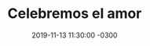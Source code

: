 ---
layout: post
category: Coqueto Escenario
date: 2019-11-13 11:30:00 -0300
title: Celebremos el amor
image: https://oceano.uy/api/images/programas/TodoPasa/margarita-y-carlos-bianchi-yldvcnpaq640x3611.jpg501420591.jpg
summary: Lubo Adusto arrancó su bloque hablando de la política en un día histórico de debate. De yapa el micro deportivo centralizando en el mundo Boca con noticias inquietantes del mundo xeneize, como el video que hicieron Carlos Bianchi y su esposa sobre los 70 años que llevan juntos
file: https://audios.oceanofm.com/programas/TodoPasa/19-11-132amaanacoquetoescenario.mp3
duration: 20:11
oceanourl: https://oceano.uy/todopasa/coqueto-escenario/20173-celebremos-el-amor
---